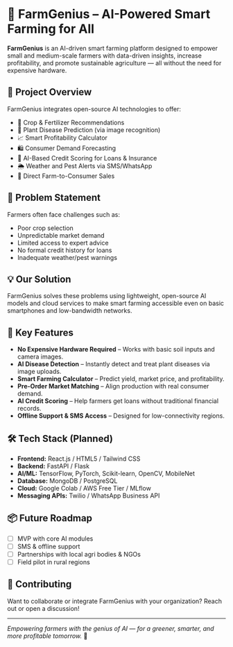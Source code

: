 # 🌾 FarmGenius – AI-Powered Smart Farming for All

**FarmGenius** is an AI-driven smart farming platform designed to empower small and medium-scale farmers with data-driven insights, increase profitability, and promote sustainable agriculture — all without the need for expensive hardware.

## 🚀 Project Overview

FarmGenius integrates open-source AI technologies to offer:

- 🌱 Crop & Fertilizer Recommendations  
- 🐛 Plant Disease Prediction (via image recognition)  
- 📈 Smart Profitability Calculator  
- 🛍️ Consumer Demand Forecasting  
- 💸 AI-Based Credit Scoring for Loans & Insurance  
- 🌦️ Weather and Pest Alerts via SMS/WhatsApp  
- 🛒 Direct Farm-to-Consumer Sales  

## 🎯 Problem Statement

Farmers often face challenges such as:

- Poor crop selection
- Unpredictable market demand
- Limited access to expert advice
- No formal credit history for loans
- Inadequate weather/pest warnings

## 💡 Our Solution

FarmGenius solves these problems using lightweight, open-source AI models and cloud services to make smart farming accessible even on basic smartphones and low-bandwidth networks.

## 🧩 Key Features

- **No Expensive Hardware Required** – Works with basic soil inputs and camera images.
- **AI Disease Detection** – Instantly detect and treat plant diseases via image uploads.
- **Smart Farming Calculator** – Predict yield, market price, and profitability.
- **Pre-Order Market Matching** – Align production with real consumer demand.
- **AI Credit Scoring** – Help farmers get loans without traditional financial records.
- **Offline Support & SMS Access** – Designed for low-connectivity regions.

## 🛠️ Tech Stack (Planned)

- **Frontend:** React.js / HTML5 / Tailwind CSS  
- **Backend:** FastAPI / Flask  
- **AI/ML:** TensorFlow, PyTorch, Scikit-learn, OpenCV, MobileNet  
- **Database:** MongoDB / PostgreSQL  
- **Cloud:** Google Colab / AWS Free Tier / MLflow  
- **Messaging APIs:** Twilio / WhatsApp Business API  

## 📦 Future Roadmap

- [ ] MVP with core AI modules
- [ ] SMS & offline support
- [ ] Partnerships with local agri bodies & NGOs
- [ ] Field pilot in rural regions

## 🤝 Contributing

Want to collaborate or integrate FarmGenius with your organization? Reach out or open a discussion!

---

*Empowering farmers with the genius of AI — for a greener, smarter, and more profitable tomorrow.* 🌱
